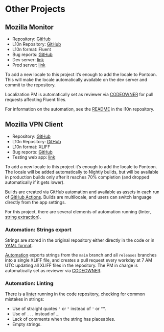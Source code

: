 # Other Projects

<!-- toc -->

## Mozilla Monitor

* Repository: [GitHub](https://github.com/mozilla/blurts-server/)
* L10n Repository: [GitHub](https://github.com/mozilla-l10n/monitor-website-l10n)
* L10n format: Fluent
* Bug reports: [GitHub](https://github.com/mozilla/blurts-server/issues)
* Dev server: [link](https://fx-breach-alerts.herokuapp.com/)
* Prod server: [link](https://monitor.firefox.com/)

To add a new locale to this project it’s enough to add the locale to Pontoon. This will make the locale automatically available on the dev server and commit to the repository.

Localization PM is automatically set as reviewer via [CODEOWNER](https://github.com/mozilla/blurts-server/blob/main/docs/CODEOWNERS) for pull requests affecting Fluent files.

For information on the automation, see the [README](https://github.com/mozilla-l10n/monitor-website-l10n#automation) in the l10n repository.

## Mozilla VPN Client

* Repository: [GitHub](https://github.com/mozilla-mobile/mozilla-vpn-client)
* L10n Repository: [GitHub](https://github.com/mozilla-l10n/mozilla-vpn-client-l10n)
* L10n format: XLIFF
* Bug reports: [GitHub](https://github.com/mozilla-mobile/mozilla-vpn-client/issues)
* Testing web app: [link](https://mozilla-mobile.github.io/mozilla-vpn-client/)

To add a new locale to this project it’s enough to add the locale to Pontoon. The locale will be added automatically to Nightly builds, but will be available in production builds only after it reaches 70% completion (and dropped automatically if it gets lower).

Builds are created via GitHub automation and available as assets in each run of [GitHub Actions](https://github.com/mozilla-mobile/mozilla-vpn-client/actions). Builds are multilocale, and users can switch language directly from the app settings.

For this project, there are several elements of automation running (linter, [string extraction](https://github.com/mozilla-l10n/mozilla-vpn-client-l10n#string-updates)).

### Automation: Strings export

Strings are stored in the original repository either directly in the code or in [YAML format](https://github.com/mozilla-mobile/mozilla-vpn-client/blob/main/src/translations/strings.yaml).

[Automation](https://github.com/mozilla-l10n/mozilla-vpn-client-l10n/blob/main/.github/workflows/update.yaml) exports strings from the `main` branch and all `releases` branches into a single XLIFF file, and creates a pull request every workday at 7 AM UTC updating all XLIFF files in the repository. The PM in charge is automatically set as reviewer via [CODEOWNER](https://github.com/mozilla-l10n/mozilla-vpn-client-l10n/blob/main/.github/CODEOWNERS).

### Automation: Linting

There is a [linter](https://github.com/mozilla-mobile/mozilla-vpn-client/blob/main/.github/l10n/check_l10n_issues.py) running in the code repository, checking for common mistakes in strings:
* Use of straight quotes `'` or `"` instead of `'` or `“”`.
* Use of `...` instead of `…`.
* Lack of comments when the string has placeables.
* Empty strings.
